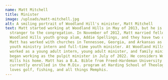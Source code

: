 ```yaml
---
name: Matt Mitchell
title: Minister
image: /uploads/matt-mitchell.jpg
alt: A smiling portrait of Woodland Hill's minister, Matt Mitchell
text: Matt started working at Woodland Hills in May of 2013, but he is no
  stranger to the congregation. In November of 2012, Matt married fellow
  Woodland Hills youth group alum, Addie Spellings, and they have two daughters.
  Matt has worked with churches in Tennessee, Georgia, and Arkansas as both a
  youth ministry intern and full-time youth minister. At Woodland Hills, he has
  worked as a young adult intern, young adult minister, and family minister. He
  began working as the pulpit minister in July of 2022. He considers Woodland
  Hills his home. Matt has a B.A. Bible from Freed-Hardeman University and is
  currently enrolled in the M.Div. program at Harding School of Theology. He
  loves golf, fishing, and all things Memphis.
---
```

